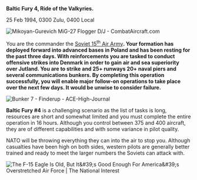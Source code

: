 **Baltic Fury 4, Ride of the Valkyries.**

25 Feb 1994, 0300 Zulu, 0400 Local

![Mikoyan-Gurevich MiG-27 Flogger D/J -
CombatAircraft.com](/assets/images/aar/bf/bf4/image1.jpeg)

You are the commander the [Soviet 15<sup>th</sup> Air
Army](http://northernfury.us/warsaw/su/air/vvs/)**. Your formation has
deployed forward into advanced bases in Poland and has been resting for
the past three days. With reinforcements you are tasked to conduct
offensive strikes into Denmark in order to gain air and sea superiority
over Jutland. You are to strike and 25+ runways 20+ naval piers and
several communications bunkers. By completing this operation
successfully, you will enable major follow-on operations to take place
over the next few days. It would be unwise to consider failure.**

![Bunker 7 - Finderup -
ACE-High-Journal](/assets/images/aar/bf/bf4/image2.jpeg)

**<span class="underline">Baltic Fury \#4</span>** is a challenging
scenario as the list of tasks is long, resources are short and somewhat
limited and you must complete the entire operation in 16 hours. Although
you control between 375 and 400 aircraft, they are of different
capabilities and with some variance in pilot quality.

NATO will be throwing everything they can into the air to stop you.
Although casualties have been high on both sides, western pilots are
generally better trained and ready to meet the larger numbers the
Soviets can attack with.

![The F-15 Eagle Is Old, But It&\#39;s Good Enough For America&\#39;s
Overstretched Air Force | The National
Interest](/assets/images/aar/bf/bf4/image3.jpeg)
